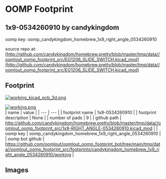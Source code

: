 # OOMP Footprint  
## 1x9-0534260910  by candykingdom  
  
oomp key: oomp_candykingdom_homebrew_1x9_right_angle_0534260910  
  
source repo at: [http://github.com/candykingdom/homebrew.pretty/blob/master/tmp/data//oomlout_oomp_footprint_src/‎EG1206‎_SLIDE_SWITCH.kicad_mod](http://github.com/candykingdom/homebrew.pretty/blob/master/tmp/data//oomlout_oomp_footprint_src/‎EG1206‎_SLIDE_SWITCH.kicad_mod)  
## Footprint  
  
[![working_kicad_pcb_3d.png](working_kicad_pcb_3d_600.png)](working_kicad_pcb_3d.png)  
  
[![working.png](working_600.png)](working.png)  
| name | value | 
| --- | --- | 
| footprint name | 1x9-0534260910 | 
| footprint description | None | 
| number of pads | 9 | 
| github path | http://github.com/candykingdom/homebrew.pretty/blob/master/tmp/data//oomlout_oomp_footprint_src/1x9-RIGHT_ANGLE-0534260910.kicad_mod | 
| oomp key | oomp_candykingdom_homebrew_1x9_right_angle_0534260910 | 
| oomp bot github | https://github.com/oomlout/oomlout_oomp_footprint_bot/tree/main/tmp/data//oomlout_oomp_footprint_src/footprints/candykingdom_homebrew_1x9_right_angle_0534260910/working | 
## Images  
